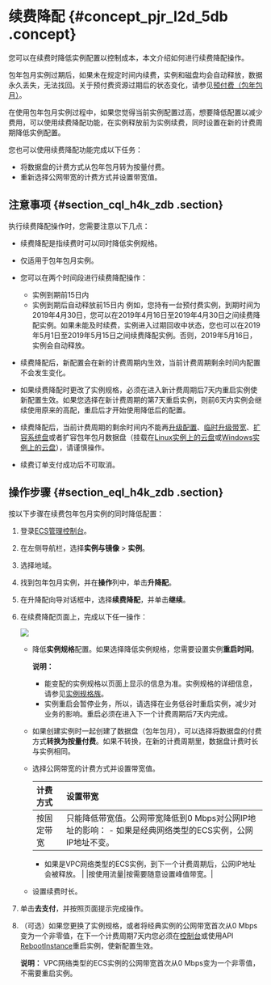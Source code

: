 # 续费降配 {#concept_pjr_l2d_5db .concept}

您可以在续费时降低实例配置以控制成本，本文介绍如何进行续费降配操作。

包年包月实例过期后，如果未在规定时间内续费，实例和磁盘均会自动释放，数据永久丢失，无法找回。关于预付费资源过期后的状态变化，请参见[预付费（包年包月）](cn.zh-CN/产品定价/预付费（包年包月）.md#)。

在使用包年包月实例过程中，如果您觉得当前实例配置过高，想要降低配置以减少费用，可以使用续费降配功能，在实例释放前为实例续费，同时设置在新的计费周期降低实例配置。

您也可以使用续费降配功能完成以下任务：

-   将数据盘的计费方式从包年包月转为按量付费。
-   重新选择公网带宽的计费方式并设置带宽值。

## 注意事项 {#section_cql_h4k_zdb .section}

执行续费降配操作时，您需要注意以下几点：

-   续费降配是指续费时可以同时降低实例规格。
-   仅适用于包年包月实例。
-   您可以在两个时间段进行续费降配操作：

    -   实例到期前15日内
    -   实例到期后自动释放前15日内
    例如，您持有一台预付费实例，到期时间为2019年4月30日，您可以在2019年4月16日至2019年4月30日之间续费降配实例。如果未能及时续费，实例进入过期回收中状态，您也可以在2019年5月1日至2019年5月15日之间续费降配实例。否则，2019年5月16日，实例会自动释放。

-   续费降配后，新配置会在新的计费周期内生效，当前计费周期剩余时间内配置不会发生变化。
-   如果续费降配时更改了实例规格，必须在进入新计费周期后7天内重启实例使新配置生效。如果您选择在新计费周期的第7天重启实例，则前6天内实例会继续使用原来的高配，重启后才开始使用降低后的配置。
-   续费降配后，当前计费周期的剩余时间内不能再[升级配置](../cn.zh-CN/实例/升降配实例/升配预付费实例/预付费实例升级配置.md#)、[临时升级带宽](../cn.zh-CN/实例/升降配实例/升配预付费实例/预付费实例临时升级带宽.md#)、[扩容系统盘](../cn.zh-CN/块存储/云盘/扩容云盘/扩容云盘容量.md#)或者扩容包年包月数据盘（挂载在[Linux实例上的云盘](../cn.zh-CN/块存储/云盘/扩容云盘/扩展分区和文件系统_Linux数据盘.md#)或[Windows实例上的云盘](../cn.zh-CN/块存储/云盘/扩容云盘/扩展分区和文件系统_Windows.md#)），请谨慎操作。
-   续费订单支付成功后不可取消。

## 操作步骤 {#section_eql_h4k_zdb .section}

按以下步骤在续费包年包月实例的同时降低配置：

1.  登录[ECS管理控制台](https://ecs.console.aliyun.com)。
2.  在左侧导航栏，选择**实例与镜像** \> **实例**。
3.  选择地域。
4.  找到包年包月实例，并在**操作**列中，单击**升降配**。
5.  在升降配向导对话框中，选择**续费降配**，并单击**继续**。
6.  在续费降配页面上，完成以下任一操作：

    ![](http://static-aliyun-doc.oss-cn-hangzhou.aliyuncs.com/assets/img/9593/15608423655607_zh-CN.png)

    -   降低**实例规格**配置。如果选择降低实例规格，您需要设置实例**重启时间**。

        **说明：** 

        -   能变配的实例规格以页面上显示的信息为准。实例规格的详细信息，请参见[实例规格族](../cn.zh-CN/实例/实例规格族.md#)。
        -   实例重启会暂停业务，所以，请选择在业务低谷时重启实例，减少对业务的影响。重启必须在进入下一个计费周期后7天内完成。
    -   如果创建实例时一起创建了数据盘（包年包月），可以选择将数据盘的付费方式**转换为按量付费**。如果不转换，在新的计费周期里，数据盘计费时长与实例相同。
    -   选择公网带宽的计费方式并设置带宽值。

        |计费方式|设置带宽|
        |:---|:---|
        |按固定带宽|只能降低带宽值。公网带宽降低到0 Mbps对公网IP地址的影响：         -   如果是经典网络类型的ECS实例，公网IP地址不变。
        -   如果是VPC网络类型的ECS实例，到下一个计费周期后，公网IP地址会被释放。
 |
        |按使用流量|按需要随意设置峰值带宽。|

    -   设置续费时长。
7.  单击**去支付**，并按照页面提示完成操作。
8.  （可选）如果您更换了实例规格，或者将经典实例的公网带宽首次从0 Mbps变为一个非零值，在下一个计费周期7天内您必须在[控制台](../cn.zh-CN/实例/管理实例/重启实例.md#)或使用API [RebootInstance](../cn.zh-CN/API参考/实例/RebootInstance.md#)重启实例，使新配置生效。

    **说明：** VPC网络类型的ECS实例的公网带宽首次从0 Mbps变为一个非零值，不需要重启实例。


